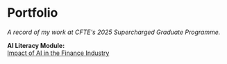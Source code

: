 # Portfolio

*A record of my work at CFTE's 2025 Supercharged Graduate Programme.*

**AI Literacy Module:**\
[Impact of AI in the Finance Industry]([https://github.com/ruth-zhang-work/Portfolio/blob/4a5f983a1f873248b2384c1bb186150303ec183f/Impact%20of%20AI%20on%20the%20Finance%20Industry](https://github.com/ruth-zhang-work/Portfolio/blob/e61f64dcb16b3e7c603354d2c394cdab4f22a7b2/Impact%20of%20AI%20on%20the%20Finance%20Industry.md))
